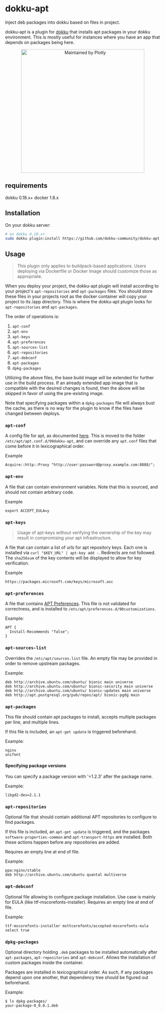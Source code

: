 dokku-apt
=========

Inject deb packages into dokku based on files in project.

dokku-apt is a plugin for [dokku](https://github.com/dokku/dokku) that installs apt packages in your dokku environment.
This is mostly useful for instances where you have an app that depends on packages being here.

<div align="center">
  <a href="https://dash.plotly.com/project-maintenance">
    <img src="https://dash.plotly.com/assets/images/maintained-by-plotly.png" width="400px" alt="Maintained by Plotly">
  </a>
</div>


## requirements

dokku 0.18.x+
docker 1.8.x

## Installation

On your dokku server:

```sh
# on dokku 0.18.x+
sudo dokku plugin:install https://github.com/dokku-community/dokku-apt apt
```

## Usage

> This plugin only applies to buildpack-based applications. Users deploying via Dockerfile or Docker Image should customize those as appropriate.

When you deploy your project, the dokku-apt plugin will install according to your project's `apt-repositories` and `apt-packages` files. You should store these files in your projects root as the docker container will copy your project to its /app directory. This is where the dokku-apt plugin looks for `apt-repositories` and `apt-packages`.

The order of operations is:

1. `apt-conf`
2. `apt-env`
3. `apt-keys`
4. `apt-preferences`
5. `apt-sources-list`
6. `apt-repositories`
7. `apt-debconf`
8. `apt-packages`
9. `dpkg-packages`

Utilizing the above files, the base build image will be extended for further use in the build process. If an already extended app image that is compatible with the desired changes is found, then the above will be skipped in favor of using the pre-existing image.

Note that specifying packages within a `dpkg-packages` file will always bust the cache, as there is no way for the plugin to know if the files have changed between deploys.

### `apt-conf`

A config file for apt, as documented [here](https://linux.die.net/man/5/apt.conf). This is moved to the folder `/etc/apt/apt.conf.d/99dokku-apt`, and can override any `apt.conf` files that come before it in lexicographical order.

Example

```
Acquire::http::Proxy "http://user:password@proxy.example.com:8888/";
```

### `apt-env`

A file that can contain environment variables. Note that this is sourced, and should not contain arbitrary code.

Example

```
export ACCEPT_EULA=y
```

### `apt-keys`

> Usage of apt-keys without verifying the ownership of the key may result in compromising your apt infrastructure.

A file that can contain a list of urls for apt repository keys. Each one is installed via `curl "$KEY_URL" | apt-key add -`. Redirects are not followed. The `sha256sum` of the key contents will be displayed to allow for key verification.

Example

```
https://packages.microsoft.com/keys/microsoft.asc
```

### `apt-preferences`

A file that contains [APT Preferences](https://wiki.debian.org/AptPreferences). This file is not validated for correctness, and is installed to `/etc/apt/preferences.d/90customizations`.

Example:

```
APT {
  Install-Recommends "false";
}
```

### `apt-sources-list`

Overrides the `/etc/apt/sources.list` file. An empty file may be provided in order to remove upstream packages.

Example:
```
deb http://archive.ubuntu.com/ubuntu/ bionic main universe
deb http://archive.ubuntu.com/ubuntu/ bionic-security main universe
deb http://archive.ubuntu.com/ubuntu/ bionic-updates main universe
deb http://apt.postgresql.org/pub/repos/apt/ bionic-pgdg main
```

### `apt-packages`

This file should contain apt packages to install, accepts multiple packages per line, and multiple lines.

If this file is included, an `apt-get update` is triggered beforehand.

Example:
```
nginx
unifont
```

#### Specifying package versions

You can specify a package version with '=1.2.3' after the package name. 

Example:

```
libgd2-dev=2.1.1
```

### `apt-repositories`

Optional file that should contain additional APT repositories to configure to find packages.

If this file is included, an `apt-get update` is triggered, and the packages `software-properties-common` and `apt-transport-https` are installed. Both these actions happen before any repositories are added.

Requires an empty line at end of file.

Example:

```
ppa:nginx/stable
deb http://archive.ubuntu.com/ubuntu quantal multiverse
```

### `apt-debconf`

Optional file allowing to configure package installation. Use case is mainly for EULA (like ttf-mscorefonts-installer).
Requires an empty line at end of file.

Example:

```
ttf-mscorefonts-installer msttcorefonts/accepted-mscorefonts-eula select true
```

### `dpkg-packages`

Optional directory holding `.deb` packages to be installed automatically
after `apt-packages`, `apt-repositories` and `apt-debconf`. Allows the
installation of custom packages inside the container.

Packages are installed in lexicographical order. As such, if any packages depend upon one another, that dependency tree should be figured out beforehand.

Example:

```
$ ls dpkg-packages/
your-package-0_0.0.1.deb
```
